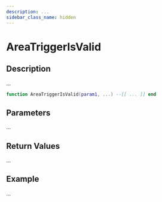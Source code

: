 ```yaml
---
description: ...
sidebar_class_name: hidden
---
```


# AreaTriggerIsValid

## Description

...

```lua
function AreaTriggerIsValid(param1, ...) --[[ ... ]] end
```

## Parameters

...

## Return Values

...

## Example

...

